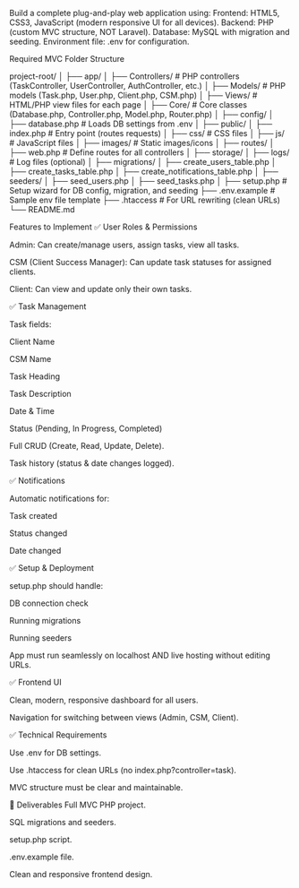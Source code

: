 Build a complete plug-and-play web application using:
Frontend: HTML5, CSS3, JavaScript (modern responsive UI for all devices).
Backend: PHP (custom MVC structure, NOT Laravel).
Database: MySQL with migration and seeding.
Environment file: .env for configuration.

Required MVC Folder Structure

project-root/
│
├── app/
│   ├── Controllers/        # PHP controllers (TaskController, UserController, AuthController, etc.)
│   ├── Models/             # PHP models (Task.php, User.php, Client.php, CSM.php)
│   ├── Views/              # HTML/PHP view files for each page
│   ├── Core/               # Core classes (Database.php, Controller.php, Model.php, Router.php)
│
├── config/
│   ├── database.php        # Loads DB settings from .env
│
├── public/
│   ├── index.php           # Entry point (routes requests)
│   ├── css/                # CSS files
│   ├── js/                 # JavaScript files
│   ├── images/             # Static images/icons
│
├── routes/
│   ├── web.php             # Define routes for all controllers
│
├── storage/
│   ├── logs/               # Log files (optional)
│
├── migrations/
│   ├── create_users_table.php
│   ├── create_tasks_table.php
│   ├── create_notifications_table.php
│
├── seeders/
│   ├── seed_users.php
│   ├── seed_tasks.php
│
├── setup.php               # Setup wizard for DB config, migration, and seeding
├── .env.example            # Sample env file template
├── .htaccess               # For URL rewriting (clean URLs)
└── README.md

Features to Implement
✅ User Roles & Permissions

Admin: Can create/manage users, assign tasks, view all tasks.

CSM (Client Success Manager): Can update task statuses for assigned clients.

Client: Can view and update only their own tasks.

✅ Task Management

Task fields:

Client Name

CSM Name

Task Heading

Task Description

Date & Time

Status (Pending, In Progress, Completed)

Full CRUD (Create, Read, Update, Delete).

Task history (status & date changes logged).

✅ Notifications

Automatic notifications for:

Task created

Status changed

Date changed

✅ Setup & Deployment

setup.php should handle:

DB connection check

Running migrations

Running seeders

App must run seamlessly on localhost AND live hosting without editing URLs.

✅ Frontend UI

Clean, modern, responsive dashboard for all users.

Navigation for switching between views (Admin, CSM, Client).

✅ Technical Requirements

Use .env for DB settings.

Use .htaccess for clean URLs (no index.php?controller=task).

MVC structure must be clear and maintainable.

🚀 Deliverables
Full MVC PHP project.

SQL migrations and seeders.

setup.php script.

.env.example file.

Clean and responsive frontend design.